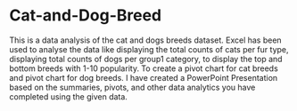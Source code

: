 # Cat-and-Dog-Breed
This is a data analysis of the cat and dogs breeds dataset. Excel has been used to analyse the data like
displaying the total counts of cats per fur type, displaying total counts of dogs per group1 category, to display the top and bottom breeds with 1-10 popularity.
To create a pivot chart for cat breeds and pivot chart for dog breeds.
I have created a PowerPoint Presentation based on the summaries, pivots, and other data analytics you have completed using the given data. 

